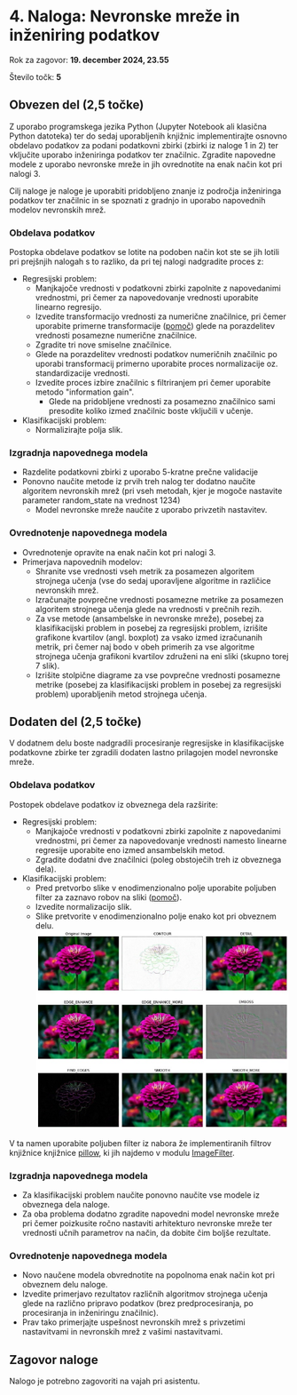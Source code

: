 # 4. Naloga: Nevronske mreže in inženiring podatkov

Rok za zagovor: **19. december 2024, 23.55**

Število točk: **5** 

## Obvezen del (2,5 točke)
Z uporabo programskega jezika Python (Jupyter Notebook ali klasična Python datoteka) ter do sedaj uporabljenih knjižnic implementirajte osnovno obdelavo podatkov za podani podatkovni zbirki (zbirki iz naloge 1 in 2) ter vključite uporabo inženiringa podatkov ter značilnic. Zgradite napovedne modele z uporabo nevronske mreže in jih ovrednotite na enak način kot pri nalogi 3. 

Cilj naloge je naloge je uporabiti pridobljeno znanje iz področja inženiringa podatkov ter značilnic in se spoznati z gradnjo in uporabo napovednih modelov nevronskih mrež. 

### Obdelava podatkov
Postopka obdelave podatkov se lotite na podoben način kot ste se jih lotili pri prejšnjih nalogah s to razliko, da pri tej nalogi nadgradite proces z:
- Regresijski problem:
  - Manjkajoče vrednosti v podatkovni zbirki zapolnite z napovedanimi vrednostmi, pri čemer za napovedovanje vrednosti uporabite linearno regresijo.
  - Izvedite transformacijo vrednosti za numerične značilnice, pri čemer uporabite primerne transformacije ([pomoč](https://www.davidzeleny.net/anadat-r/lib/exe/fetch.php/obrazky:pig_transformation.jpg)) glede na porazdelitev vrednosti posamezne numerične značilnice.
  - Zgradite tri nove smiselne značilnice.
  - Glede na porazdelitev vrednosti podatkov numeričnih značilnic po uporabi transformacij primerno uporabite proces normalizacije oz. standardizacije vrednosti.
  - Izvedite proces izbire značilnic s filtriranjem pri čemer uporabite metodo "information gain".
    - Glede na pridobljene vrednosti za posamezno značilnico sami presodite koliko izmed značilnic boste vključili v učenje.
- Klasifikacijski problem:
  - Normalizirajte polja slik. 

### Izgradnja napovednega modela
- Razdelite podatkovni zbirki z uporabo 5-kratne prečne validacije
- Ponovno naučite metode iz prvih treh nalog ter dodatno naučite algoritem nevronskih mrež (pri vseh metodah, kjer je mogoče nastavite parameter random_state na vrednost 1234)
  - Model nevronske mreže naučite z uporabo privzetih nastavitev.

### Ovrednotenje napovednega modela
- Ovrednotenje opravite na enak način kot pri nalogi 3.
- Primerjava napovednih modelov:
  - Shranite vse vrednosti vseh metrik za posamezen algoritem strojnega učenja (vse do sedaj uporavljene algoritme in različice nevronskih mrež.
  - Izračunajte povprečne vrednosti posamezne metrike za posamezen algoritem strojnega učenja glede na vrednosti v prečnih rezih.
  - Za vse metode (ansambelske in nevronske mreže), posebej za klasifikacijski problem in posebej za regresijski problem, izrišite grafikone kvartilov (angl. boxplot) za vsako izmed izračunanih metrik, pri čemer naj bodo v obeh primerih za vse algoritme strojnega učenja grafikoni kvartilov združeni na eni sliki (skupno torej 7 slik).
  - Izrišite stolpične diagrame za vse povprečne vrednosti posamezne metrike (posebej za klasifikacijski problem in posebej za regresijski problem) uporabljenih metod strojnega učenja. 

## Dodaten del (2,5 točke)
V dodatnem delu boste nadgradili procesiranje regresijske in klasifikacijske podatkovne zbirke ter zgradili dodaten lastno prilagojen model nevronske mreže.

### Obdelava podatkov
Postopek obdelave podatkov iz obveznega dela razširite:
- Regresijski problem:
    - Manjkajoče vrednosti v podatkovni zbirki zapolnite z napovedanimi vrednostmi, pri čemer za napovedovanje vrednosti namesto linearne regresije uporabite eno izmed ansambelskih metod.
    - Zgradite dodatni dve značilnici (poleg obstoječih treh iz obveznega dela).
- Klasifikacijski problem:
    - Pred pretvorbo slike v enodimenzionalno polje uporabite poljuben filter za zaznavo robov na sliki ([pomoč](https://pillow.readthedocs.io/en/stable/reference/ImageFilter.html)).
    - Izvedite normalizacijo slik.
    - Slike pretvorite v enodimenzionalno polje enako kot pri obveznem delu.
![Primer uporabe filtrov nad slikami](filtri_primer.png)

V ta namen uporabite poljuben filter iz nabora že implementiranih filtrov knjižnice knjižnice [pillow](https://pillow.readthedocs.io/en/stable/index.html), ki jih najdemo v modulu [ImageFilter](https://pillow.readthedocs.io/en/stable/reference/ImageFilter.html).

### Izgradnja napovednega modela
- Za klasifikacijski problem naučite ponovno naučite vse modele iz obveznega dela naloge.
- Za oba problema dodatno zgradite napovedni model nevronske mreže pri čemer poizkusite ročno nastaviti arhitekturo nevronske mreže ter vrednosti učnih parametrov na način, da dobite čim boljše rezultate.
  
### Ovrednotenje napovednega modela
- Novo naučene modela obvrednotite na popolnoma enak način kot pri obveznem delu naloge.
- Izvedite primerjavo rezultatov različnih algoritmov strojnega učenja glede na različno pripravo podatkov (brez predprocesiranja, po procesiranja in inženiringu značilnic).
- Prav tako primerjajte uspešnost nevronskih mrež s privzetimi nastavitvami in nevronskih mrež z vašimi nastavitvami.

## Zagovor naloge
Nalogo je potrebno zagovoriti na vajah pri asistentu.
